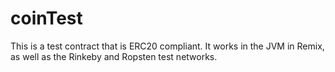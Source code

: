 # coinTest

This is a test contract that is ERC20 compliant. It works in the JVM in Remix, as well as the Rinkeby and Ropsten test networks. 
